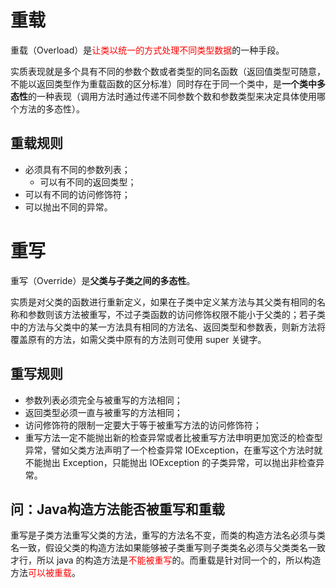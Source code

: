 # 重载

重载（Overload）是<font color=red>让类以统一的方式处理不同类型数据</font>的一种手段。

实质表现就是多个具有不同的参数个数或者类型的同名函数（返回值类型可随意，不能以返回类型作为重载函数的区分标准）同时存在于同一个类中，是**一个类中多态性**的一种表现（调用方法时通过传递不同参数个数和参数类型来决定具体使用哪个方法的多态性）。

## 重载规则

* 必须具有不同的参数列表；
  *  可以有不同的返回类型；
* 可以有不同的访问修饰符；
* 可以抛出不同的异常。

# 重写

重写（Override）是**父类与子类之间的多态性**。

实质是对父类的函数进行重新定义，如果在子类中定义某方法与其父类有相同的名称和参数则该方法被重写，不过子类函数的访问修饰权限不能小于父类的；若子类中的方法与父类中的某一方法具有相同的方法名、返回类型和参数表，则新方法将覆盖原有的方法，如需父类中原有的方法则可使用 super 关键字。 

## 重写规则

* 参数列表必须完全与被重写的方法相同；
* 返回类型必须一直与被重写的方法相同；
* 访问修饰符的限制一定要大于等于被重写方法的访问修饰符；
* 重写方法一定不能抛出新的检查异常或者比被重写方法申明更加宽泛的检查型异常，譬如父类方法声明了一个检查异常 IOException，在重写这个方法时就不能抛出 Exception，只能抛出 IOException 的子类异常，可以抛出非检查异常。

## 问：Java构造方法能否被重写和重载

重写是子类方法重写父类的方法，重写的方法名不变，而类的构造方法名必须与类名一致，假设父类的构造方法如果能够被子类重写则子类类名必须与父类类名一致才行，所以 java 的构造方法是<font color=red>不能被重写</font>的。而重载是针对同一个的，所以构造方法<font color=red>可以被重载</font>。

